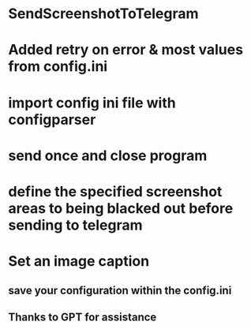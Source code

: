 # SendScreenshotToTelegram


# Added retry on error & most values from config.ini 
# import config ini file with configparser
# send once and close program
# define the specified screenshot areas to being blacked out before sending to telegram
# Set an image caption

## save your configuration within the config.ini 

## Thanks to GPT for assistance
